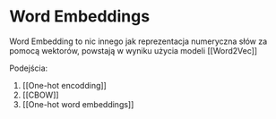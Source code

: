 # Word Embeddings

Word Embedding to nic innego jak reprezentacja numeryczna słów za pomocą wektorów, powstają w wyniku użycia modeli [[Word2Vec]]

Podejścia:

1. [[One-hot encodding]]
2. [[CBOW]]
3. [[One-hot word embeddings]]